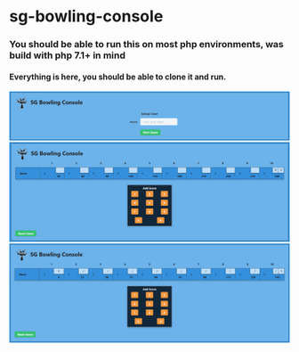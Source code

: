 # sg-bowling-console

### You should be able to run this on most php environments, was build with php 7.1+ in mind
#### Everything is here, you should be able to clone it and run.

![Alt text](img/screenshots/img02.jpg?raw=true "Setup Game")
![Alt text](img/screenshots/img01.jpg?raw=true "Screenshot 1")
![Alt text](img/screenshots/img03.jpg?raw=true "Screenshot 2")